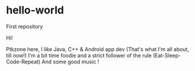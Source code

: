 # hello-world
First repository

Hi!

Ptkzone here, I like Java, C++ & Android app dev (That's what I'm all about, till now!) 
I'm a bit time foodie and a strict follower of the rule (Eat-Sleep-Code-Repeat) 
And some good music ! 
